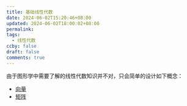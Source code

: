 ```yaml
---
title: 基础线性代数
date: 2024-06-02T15:20:46+08:00
updated: 2024-06-02T18:00:02+08:00
permalink: 
tags:
  - 线性代数
ccby: false
draft: false
comments: true
---
```

由于图形学中需要了解的线性代数知识并不对，只会简单的设计如下概念：
+ [向量](向量.md)
+ [矩阵](矩阵.md)